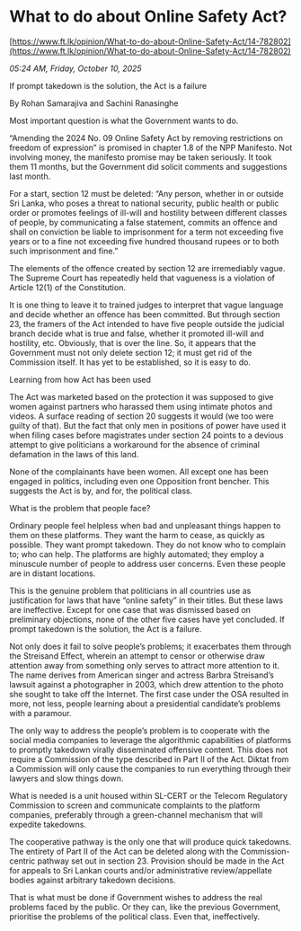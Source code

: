 # What to do about Online Safety Act?

[https://www.ft.lk/opinion/What-to-do-about-Online-Safety-Act/14-782802](https://www.ft.lk/opinion/What-to-do-about-Online-Safety-Act/14-782802)

*05:24 AM, Friday, October 10, 2025*

If prompt takedown is the solution, the Act is a failure

By Rohan Samarajiva and Sachini Ranasinghe

Most important question is what the Government wants to do.

“Amending the 2024 No. 09 Online Safety Act by removing restrictions on freedom of expression” is promised in chapter 1.8 of the NPP Manifesto. Not involving money, the manifesto promise may be taken seriously. It took them 11 months, but the Government did solicit comments and suggestions last month.

For a start, section 12 must be deleted: “Any person, whether in or outside Sri Lanka, who poses a threat to national security, public health or public order or promotes feelings of ill-will and hostility between different classes of people, by communicating a false statement, commits an offence and shall on conviction be liable to imprisonment for a term not exceeding five years or to a fine not exceeding five hundred thousand rupees or to both such imprisonment and fine.”

The elements of the offence created by section 12 are irremediably vague. The Supreme Court has repeatedly held that vagueness is a violation of Article 12(1) of the Constitution.

It is one thing to leave it to trained judges to interpret that vague language and decide whether an offence has been committed. But through section 23, the framers of the Act intended to have five people outside the judicial branch decide what is true and false, whether it promoted ill-will and hostility, etc. Obviously, that is over the line. So, it appears that the Government must not only delete section 12; it must get rid of the Commission itself. It has yet to be established, so it is easy to do.

Learning from how Act has been used

The Act was marketed based on the protection it was supposed to give women against partners who harassed them using intimate photos and videos. A surface reading of section 20 suggests it would (we too were guilty of that). But the fact that only men in positions of power have used it when filing cases before magistrates under section 24 points to a devious attempt to give politicians a workaround for the absence of criminal defamation in the laws of this land.

None of the complainants have been women. All except one has been engaged in politics, including even one Opposition front bencher. This suggests the Act is by, and for, the political class.

What is the problem that people face?

Ordinary people feel helpless when bad and unpleasant things happen to them on these platforms. They want the harm to cease, as quickly as possible. They want prompt takedown. They do not know who to complain to; who can help. The platforms are highly automated; they employ a minuscule number of people to address user concerns. Even these people are in distant locations.

This is the genuine problem that politicians in all countries use as justification for laws that have “online safety” in their titles. But these laws are ineffective. Except for one case that was dismissed based on preliminary objections, none of the other five cases have yet concluded. If prompt takedown is the solution, the Act is a failure.

Not only does it fail to solve people’s problems; it exacerbates them through the Streisand Effect, wherein an attempt to censor or otherwise draw attention away from something only serves to attract more attention to it. The name derives from American singer and actress Barbra Streisand’s lawsuit against a photographer in 2003, which drew attention to the photo she sought to take off the Internet. The first case under the OSA resulted in more, not less, people learning about a presidential candidate’s problems with a paramour.

The only way to address the people’s problem is to cooperate with the social media companies to leverage the algorithmic capabilities of platforms to promptly takedown virally disseminated offensive content. This does not require a Commission of the type described in Part II of the Act. Diktat from a Commission will only cause the companies to run everything through their lawyers and slow things down.

What is needed is a unit housed within SL-CERT or the Telecom Regulatory Commission to screen and communicate complaints to the platform companies, preferably through a green-channel mechanism that will expedite takedowns.

The cooperative pathway is the only one that will produce quick takedowns. The entirety of Part II of the Act can be deleted along with the Commission-centric pathway set out in section 23. Provision should be made in the Act for appeals to Sri Lankan courts and/or administrative review/appellate bodies against arbitrary takedown decisions.

That is what must be done if Government wishes to address the real problems faced by the public. Or they can, like the previous Government, prioritise the problems of the political class. Even that, ineffectively.

